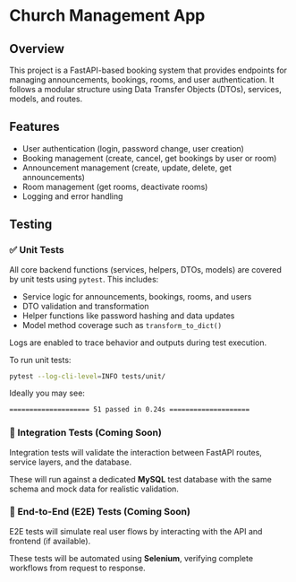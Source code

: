# Church Management App

## Overview

This project is a FastAPI-based booking system that provides endpoints for managing announcements, bookings, rooms, and user authentication. It follows a modular structure using Data Transfer Objects (DTOs), services, models, and routes.

## Features

- User authentication (login, password change, user creation)
- Booking management (create, cancel, get bookings by user or room)
- Announcement management (create, update, delete, get announcements)
- Room management (get rooms, deactivate rooms)
- Logging and error handling

## Testing

### ✅ Unit Tests

All core backend functions (services, helpers, DTOs, models) are covered by unit tests using `pytest`. This includes:
- Service logic for announcements, bookings, rooms, and users
- DTO validation and transformation
- Helper functions like password hashing and data updates
- Model method coverage such as `transform_to_dict()`

Logs are enabled to trace behavior and outputs during test execution.

To run unit tests:
```bash
pytest --log-cli-level=INFO tests/unit/
```

Ideally you may see:
```bash
==================== 51 passed in 0.24s ====================
```

### 🔄 Integration Tests (Coming Soon)
Integration tests will validate the interaction between FastAPI routes, service layers, and the database.

These will run against a dedicated **MySQL** test database with the same schema and mock data for realistic validation.

### 🧪 End-to-End (E2E) Tests (Coming Soon)
E2E tests will simulate real user flows by interacting with the API and frontend (if available).

These tests will be automated using **Selenium**, verifying complete workflows from request to response.
